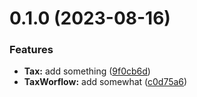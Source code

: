 # 0.1.0 (2023-08-16)


### Features

* **Tax:** add something ([9f0cb6d](https://github.com/AK2083/TaxWorkflow2/commit/9f0cb6d93d9eb00f4a0798dee26680e6ff6eccff))
* **TaxWorflow:** add somewhat ([c0d75a6](https://github.com/AK2083/TaxWorkflow2/commit/c0d75a6cd6f7e1d9b3ef5978c0f4cbb7e6dbe55d))




